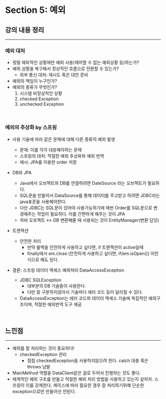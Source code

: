 # Section 5: 예외

## 강의 내용 정리

<hr/>

### 예외 대처
- 정말 예외적인 상황에만 예외 사용(제어할 수 없는 예외상황 등)하는가?
- 예외 상황을 복구해서 정상적인 흐름으로 전환할 수 있는가?
    - 외부 통신 대처: 재시도 혹은 대안 준비
- 예외의 책임이 누구인가?
- 예외의 종류가 무엇인가?
    1. 시스템 비정상적인 상황
    2. checked Exception
    3. unchecked Exception

<br/>

### 예외의 추상화 by 스프링
- 사용 기술에 따라 같은 문제에 대해 다른 종류의 예외 발생
    - 문제: 이를 각각 대응해야하는 문제
    - 스프링의 대처: 적절한 예외 추상화와 예외 번역
    - 예시: JPA를 이용한 order 저장

- DB와 JPA
    - Java에서 오브젝트와 DB를 연결하려면 DateSource 라는 오브젝트가 필요하다.
    - SQL문을 만들어서 DataSource를 통해 데이터를 주고받고 하려면 JDBC라는 java표준을 사용해야한다.
    - 다만 JDBC는 SQL문이 있어야 사용가능하기에 매번 Order를 SQL문으로 변경해주는 작업이 필요하다. 이를 간편하게 해주는 것이 JPA
    - 자바 오프젝트 ↔ DB 변환해줄 때 사용되는 것이 EntityManager(변환 담당)

- 트랜잭션
    - 안전한 처리
        - 만약 롤백을 안전하게 사용하고 싶다면, if 트랜잭션이 active일때
        - finally에서 em.close (안전하게 사용하고 싶다면, if(em.isOpen()) 이런식으로 해도 된다.

- 결론: 스프링 데이터 엑세스 예외처리 DataAccessException
    - JDBC SQLException
        - 대부분의 DB 기술들이 사용한다.
        - 다만 잘 구분하지않아서 기술마다 에러 코드 등이 달라질 수 있다.
    - DataAccessException는 에러 코드와 데이터 엑세스 기술에 독립적인 예외구조이며, 적절한 예외번역 도구 제공

<br/>

## 느낀점

<hr/>

- 예외를 잘 처리하는 것이 중요하다!
    - checkedException 관리
        - 점점 checkedException을 사용하지않으려 한다. catch 대충 혹은 throws 남발
- MainMethod 역할을 DataClient같은 걸로 두어서 진행하는 것도 좋다.
- 체계적인 예외 구조를 만들고 적절한 예외 처리 방법을 사용하고 있는지 살피자. 스프링이 이를 강제한다. 케이스에 따라 필요한 경우 잘 처리하기위해 단순한 exception으로만 만들어선 안된다.